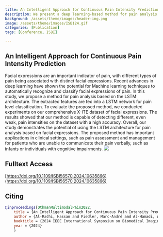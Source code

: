 ```yaml
---
title: An Intelligent Approach for Continuous Pain Intensity Prediction
description: We present a deep learning-based method for pain analysis using Long Short-Term Memory (LSTM) architecture to classify facial expressions of pain, demonstrating high accuracy in detecting various pain intensities, including subtle changes, with particular potential for clinical applications in assessing pain for non-verbal patients such as infants or those with cognitive impairments.
background: /assets/theme/images/header-img.png
image: /assets/theme/images/ISBI24.gif
categories: [Publication]
tags: [Conference, ISBI]

---
```


## An Intelligent Approach for Continuous Pain Intensity Prediction

Facial expressions are an important indicator of pain, with different types of pain being associated with distinct facial expressions. Recent advances in deep learning have shown the potential for Machine learning techniques to automatically recognize and classify facial expressions of pain. In this study, we propose a method for pain analysis based on the LSTM architecture. The extracted features are fed into a LSTM network for pain level classification. To evaluate the proposed method, we conducted experiments on our comprehensive X-ITE dataset of facial expressions. The results showed that our method is capable of detecting different, even weak, pain intensities on the dataset with a high accuracy. Overall, our study demonstrates the potential of using the LSTM architecture for pain analysis based on facial expressions. The proposed method has important applications in clinical settings, such as pain assessment and management for patients who are unable to communicate their pain verbally, such as infants or individuals with cognitive impairments.
![](/paindetection/assets/theme/images/ISBI24.gif)

## Fulltext Access
[https://doi.org/10.1109/ISBI56570.2024.10635866](https://doi.org/10.1109/ISBI56570.2024.10635866)

## Citing
```bibtex
@inproceedings{OthmanMultimodalPain2022,
    title = {An Intelligent Approach for Continuous Pain Intensity Prediction},
    author = {Al-Radhi, Hassan and Fiedler, Marc-André and Al-Hamadi, Ayoub and Dinges, Laslo},
    booktitle = {2024 IEEE International Symposium on Biomedical Imaging (ISBI)},
    year = {2024}
    }
```

